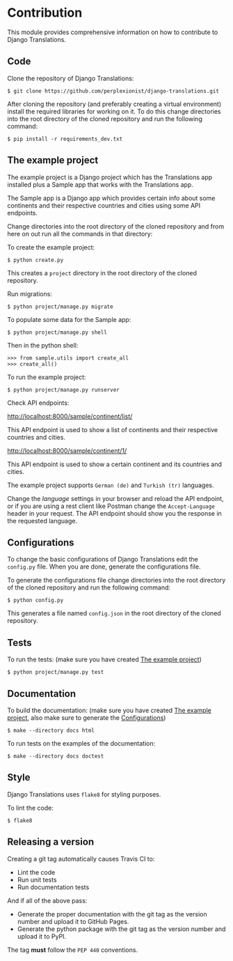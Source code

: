 # Contribution

This module provides comprehensive information on how to contribute to
Django Translations.

## Code

Clone the repository of Django Translations:

``` sourceCode bash
$ git clone https://github.com/perplexionist/django-translations.git
```

After cloning the repository (and preferably creating a virtual
environment) install the required libraries for working on it. To do
this change directories into the root directory of the cloned repository
and run the following command:

``` sourceCode bash
$ pip install -r requirements_dev.txt
```

## The example project

The example project is a Django project which has the Translations app
installed plus a Sample app that works with the Translations app.

The Sample app is a Django app which provides certain info about some
continents and their respective countries and cities using some API
endpoints.

Change directories into the root directory of the cloned repository and
from here on out run all the commands in that directory:

To create the example project:

``` sourceCode bash
$ python create.py
```

This creates a `project` directory in the root directory of the cloned
repository.

Run migrations:

``` sourceCode bash
$ python project/manage.py migrate
```

To populate some data for the Sample app:

``` sourceCode bash
$ python project/manage.py shell
```

Then in the python shell:

``` sourceCode python
>>> from sample.utils import create_all
>>> create_all()
```

To run the example project:

``` sourceCode bash
$ python project/manage.py runserver
```

Check API endpoints:

<http://localhost:8000/sample/continent/list/>

This API endpoint is used to show a list of continents and their
respective countries and cities.

<http://localhost:8000/sample/continent/1/>

This API endpoint is used to show a certain continent and its countries
and cities.

The example project supports `German (de)` and `Turkish (tr)` languages.

Change the *language* settings in your browser and reload the API
endpoint, or if you are using a rest client like Postman change the
`Accept-Language` header in your request. The API endpoint should show
you the response in the requested language.

## Configurations

To change the basic configurations of Django Translations edit the
`config.py` file. When you are done, generate the configurations file.

To generate the configurations file change directories into the root
directory of the cloned repository and run the following command:

``` sourceCode bash
$ python config.py
```

This generates a file named `config.json` in the root directory of the
cloned repository.

## Tests

To run the tests: (make sure you have created [The example project]())

``` sourceCode bash
$ python project/manage.py test
```

## Documentation

To build the documentation: (make sure you have created [The example
project](), also make sure to generate the
[Configurations](#configurations))

``` sourceCode bash
$ make --directory docs html
```

To run tests on the examples of the documentation:

``` sourceCode bash
$ make --directory docs doctest
```

## Style

Django Translations uses `flake8` for styling purposes.

To lint the code:

``` sourceCode bash
$ flake8
```

## Releasing a version

Creating a git tag automatically causes Travis CI to:

  - Lint the code
  - Run unit tests
  - Run documentation tests

And if all of the above pass:

  - Generate the proper documentation with the git tag as the version
    number and upload it to GitHub Pages.
  - Generate the python package with the git tag as the version number
    and upload it to PyPI.

The tag **must** follow the `PEP 440` conventions.
